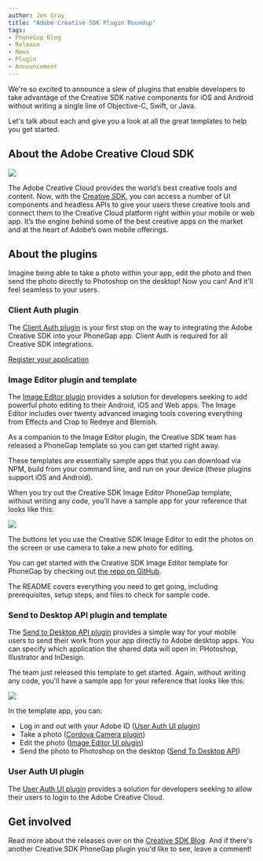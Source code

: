 ```yaml
---
author: Jen Gray
title: "Adobe Creative SDK Plugin Roundup"
tags:
- PhoneGap Blog
- Release
- News
- Plugin
- Announcement
---
```


We're so excited to announce a slew of plugins that enable developers to take advantage of the Creative SDK native components for iOS and Android without writing a single line of Objective-C, Swift, or Java. 

Let's talk about each and give you a look at all the great templates to help you get started.

## About the Adobe Creative Cloud SDK

![](/blog/uploads/2016-08/CC_SDK_stacked_black.png)

The Adobe Creative Cloud provides the world’s best creative tools and content. Now, with the [Creative SDK](https://creativesdk.adobe.com/), you can access a number of UI components and headless APIs to give your users these creative tools and connect them to the Creative Cloud platform right within your mobile or web app. It’s the engine behind some of the best creative apps on the market and at the heart of Adobe’s own mobile offerings.

## About the plugins

Imagine being able to take a photo within your app, edit the photo and then send the photo directly to Photoshop on the desktop! Now you can! And it'll feel seamless to your users.

### Client Auth plugin

The [Client Auth plugin](https://github.com/CreativeSDK/phonegap-plugin-csdk-client-auth) is your first stop on the way to integrating the Adobe Creative SDK into your PhoneGap app. Client Auth is required for all Creative SDK integrations. 

[Register your application](https://creativesdk.adobe.com/docs/ios/#/articles/gettingstarted/index.html#register_application)

### Image Editor plugin and template

The [Image Editor plugin](https://github.com/CreativeSDK/phonegap-plugin-csdk-image-editor) provides a solution for developers seeking to add powerful photo editing to their Android, iOS and Web apps. The Image Editor includes over twenty advanced imaging tools covering everything from Effects and Crop to Redeye and Blemish. 

As a companion to the Image Editor plugin, the Creative SDK team has released a PhoneGap template so you can get started right away. 

These templates are essentially sample apps that you can download via NPM, build from your command line, and run on your device (these plugins support iOS and Android).

When you try out the Creative SDK Image Editor PhoneGap template, without writing any code, you’ll have a sample app for your reference that looks like this:

![](/blog/uploads/2016-08/creative-sdk-phonegap-template-image-editor.png)

The buttons let you use the Creative SDK Image Editor to edit the photos on the screen or use camera to take a new photo for editing.

You can get started with the Creative SDK Image Editor template for PhoneGap by checking out [the repo on GitHub](https://github.com/CreativeSDK/phonegap-template-csdk-image-editor).

The README covers everything you need to get going, including prerequisites, setup steps, and files to check for sample code.

### Send to Desktop API plugin and template

The [Send to Desktop API plugin](https://github.com/CreativeSDK/phonegap-plugin-csdk-send-to-desktop) provides a simple way for your mobile users to send their work from your app directly to Adobe desktop apps. You can specify which application the shared data will open in: PHotoshop, Illustrator and InDesign.

The team just released this template to get started. Again, without writing any code, you'll have a sample app for your reference that looks like this:

![](/blog/uploads/2016-08/csdk-phonegap-send-to-desktop.png)

In the template app, you can:

- Log in and out with your Adobe ID ([User Auth UI plugin](https://github.com/CreativeSDK/phonegap-plugin-csdk-user-auth))
- Take a photo ([Cordova Camera plugin](https://github.com/apache/cordova-plugin-camera))
- Edit the photo ([Image Editor UI plugin](https://github.com/CreativeSDK/phonegap-plugin-csdk-image-editor))
- Send the photo to Photoshop on the desktop ([Send To Desktop API](https://github.com/CreativeSDK/phonegap-plugin-csdk-send-to-desktop))

### User Auth UI plugin

The [User Auth UI plugin](https://github.com/CreativeSDK/phonegap-plugin-csdk-user-auth) provides a solution for developers seeking to allow their users to login to the Adobe Creative Cloud. 

## Get involved

Read more about the releases over on the [Creative SDK Blog](https://blog.creativesdk.com/2016/08/phonegap-plugins-for-the-creative-sdk/). And if there's another Creative SDK PhoneGap plugin you'd like to see, leave a comment!

